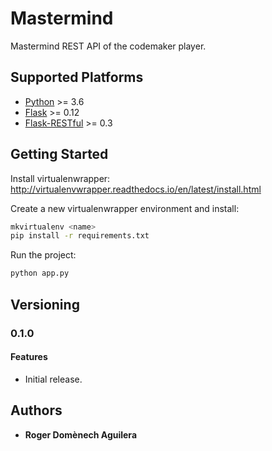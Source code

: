 # Mastermind

Mastermind REST API of the codemaker player.

## Supported Platforms

* [Python](http://www.python.org/) >= 3.6
* [Flask](http://flask.pocoo.org/) >= 0.12
* [Flask-RESTful](https://flask-restful.readthedocs.io/en/latest/) >= 0.3

## Getting Started

Install virtualenwrapper:
http://virtualenvwrapper.readthedocs.io/en/latest/install.html

Create a new virtualenwrapper environment and install: 
```bash
mkvirtualenv <name>
pip install -r requirements.txt
```

Run the project:
```bash
python app.py
```

## Versioning

### 0.1.0

#### Features

- Initial release.

## Authors
* **Roger Domènech Aguilera**
